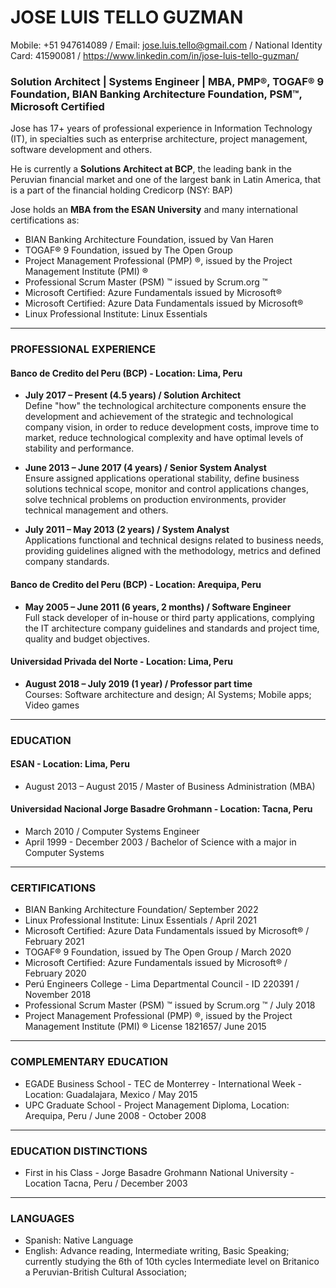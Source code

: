 # JOSE LUIS TELLO GUZMAN
Mobile: +51 947614089 / Email: jose.luis.tello@gmail.com / National Identity Card: 41590081 / https://www.linkedin.com/in/jose-luis-tello-guzman/

### Solution Architect | Systems Engineer | MBA, PMP®, TOGAF® 9 Foundation, BIAN Banking Architecture Foundation, PSM™, Microsoft Certified
Jose has 17+ years of professional experience in Information Technology (IT), in specialties such as enterprise architecture, project management, software development and others.

He is currently a **Solutions Architect at BCP**, the leading bank in the Peruvian financial market and one of the largest bank in Latin America, that is a part of the financial holding Credicorp (NSY: BAP)

Jose holds an **MBA from the ESAN University** and many international certifications as:
- BIAN Banking Architecture Foundation, issued by Van Haren
- TOGAF® 9 Foundation, issued by The Open Group
- Project Management Professional (PMP) ®, issued by the Project Management Institute (PMI) ®
- Professional Scrum Master (PSM) ™ issued by Scrum.org ™
- Microsoft Certified: Azure Fundamentals issued by Microsoft®
- Microsoft Certified: Azure Data Fundamentals issued by Microsoft®
- Linux Professional Institute: Linux Essentials<br>

---
### PROFESSIONAL EXPERIENCE
#### Banco de Credito del Peru (BCP) - Location: Lima, Peru
- **July 2017 – Present (4.5 years) / Solution Architect**<br>
Define "how" the technological architecture components ensure the development and achievement of the strategic and technological  company vision, in order to reduce development costs, improve time to market, reduce technological complexity and have optimal levels of stability and performance.<br>

- **June 2013 – June 2017 (4 years) / Senior System Analyst**<br>
Ensure assigned applications operational stability, define business solutions technical scope, monitor and control applications changes, solve technical problems on production environments, provider technical management and others.<br>

- **July 2011 – May 2013 (2 years) / System Analyst**<br>
Applications functional and technical designs related to business needs, providing guidelines aligned with the methodology, metrics and defined company standards.<br>

#### Banco de Credito del Peru (BCP) - Location: Arequipa, Peru
- **May 2005 – June 2011 (6 years, 2 months) / Software Engineer**<br>
Full stack developer of in-house or third party applications, complying the IT architecture company guidelines and standards and project time, quality and budget objectives.<br>

#### Universidad Privada del Norte - Location: Lima, Peru
- **August 2018 – July 2019 (1 year) / Professor part time**<br>
Courses: Software architecture and design; AI Systems; Mobile apps; Video games

---
### EDUCATION  
#### ESAN - Location: Lima, Peru
- August 2013 – August 2015 / Master of Business Administration (MBA)

#### Universidad Nacional Jorge Basadre Grohmann - Location: Tacna, Peru
-	March 2010 / Computer Systems Engineer
- April 1999 - December 2003 / Bachelor of Science with a major in Computer Systems

---
### CERTIFICATIONS
- BIAN Banking Architecture Foundation/ September 2022
- Linux Professional Institute: Linux Essentials / April 2021
- Microsoft Certified: Azure Data Fundamentals issued by Microsoft® / February 2021
- TOGAF® 9 Foundation, issued by The Open Group / March 2020
- Microsoft Certified: Azure Fundamentals issued by Microsoft® / February 2020
- Perú Engineers College - Lima Departmental Council  - ID 220391 / November 2018
- Professional Scrum Master (PSM) ™ issued by Scrum.org ™ / July 2018
- Project Management Professional (PMP) ®, issued by the Project Management Institute (PMI) ®  License 1821657/ June 2015

---
### COMPLEMENTARY EDUCATION
- EGADE Business School - TEC de Monterrey -  International Week - Location: Guadalajara, Mexico / May 2015
- UPC Graduate School - Project Management Diploma,  Location: Arequipa, Peru / June 2008 - October 2008

---
### EDUCATION DISTINCTIONS
- First in his Class - Jorge Basadre Grohmann National University - Location Tacna, Peru / December 2003

---
### LANGUAGES
- Spanish: Native Language
- English: Advance reading, Intermediate writing, Basic Speaking; currently studying the 6th of 10th cycles Intermediate level on Britanico a Peruvian-British Cultural Association;
